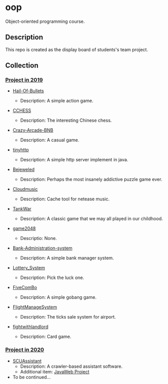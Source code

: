 # oop

 Object-oriented programming course.

## Description

This repo is created as  the display board of students's team project.

## Collection

### [Project in 2019](https://github.com/scusec/oop/tree/master/2019) 

- [Hail-Of-Bullets](https://github.com/iishuu/Hail-Of-Bullets)

  - Description: A simple action game.

- [CCHESS](https://github.com/HiramWHL/CCHESS)

  - Description: The interesting Chinese chess.

- [Crazy-Arcade-BNB](https://github.com/HyperMn/Crazy-Arcade-BNB-)
  - Description: A casual game.

- [tinyhttp](https://github.com/ChanthMiao/tinyhttp)
  - Description: A simple http server implement in java.

- [Bejeweled](https://github.com/Morwind-WYW/3_8match3)
  - Description:  Perhaps the most insanely addictive puzzle game ever.

- [Cloudmusic](https://github.com/KingSF5/Cloudmusic)
  - Description: Cache tool for netease music.

- [TankWar](https://github.com/HJWinSCU/TankWar)
  - Description: A classic game that we may all played in our childhood.

- [game2048](https://github.com/Superrrtan/finalwork)
  - Descriptio: None.

- [Bank-Administration-system](https://github.com/dalision/Bank-Administration-system)
  - Description: A simple bank manager system.

- [Lottery_System](https://github.com/E-11/Lottery_System)
  - Description: Pick the luck one.

- [FiveComBo](https://github.com/Superrrtan/FiveComBo)
  - Description: A simple  gobang game.

- [FlightManageSystem](https://github.com/CenturyOYC/FlightManageSystem)
  - Description: The ticks sale system for airport.

- [fightwithlandlord](https://github.com/foreverbeatlong/fightwithlandlord)
  - Description: Card game.


### [Project in 2020](https://github.com/scusec/oop/tree/master/2020)

- [SCUAssistant](https://gitee.com/Full_Stackecery/ScuAssistant)
  - Description: A crawler-based assistant software.
  - Additional item: [JavaWeb Project](https://github.com/Stakcery/ScuHelper-JavaWeb-)
- To be continued...
